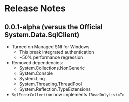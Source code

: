# Release Notes

## 0.0.1-alpha (versus the Official System.Data.SqlClient)

* Turned on Managed SNI for Windows
  * This break integrated authentication
  * ~50% performance regression
* Removed dependencies:
  * System.Collections.NonGeneric
  * System.Console
  * System.Linq
  * System.Threading.ThreadPool
  * System.Reflection.TypeExtensions
* `SqlErrorCollection` now implements `IReadOnlyList<T>`